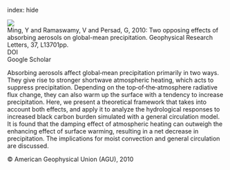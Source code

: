 index: hide

<div class="Citation">
    <div class="Citation-thumb CitationThumb-linked"  data-href="https://doi.org/10.1029/2010gl042895">
      <img src="https://static.claimspace.cloud/climate-study-static/refs/thumbs/7/Ming_et_al_2010-thumb.png" />
    </div>

  <div class="Citation-body">
    <div class="Citation-text">Ming, Y and Ramaswamy, V and Persad, G, 2010: Two opposing effects of absorbing aerosols on global-mean precipitation. <span class="Article-journal">Geophysical Research Letters, </span><span class="Article-volume">37, </span>L13701pp.</div>
    <div class="Citation-links">
      <div class="CitationLink" data-href="https://doi.org/10.1029/2010gl042895">
        <div class="CitationLink-icon CitationLink-Doi"></div>
        <div class="CitationLink-text">DOI</div>
      </div>
      <div class="CitationLink" data-href="https://scholar.google.com/scholar?q=10.1029/2010gl042895">
        <div class="CitationLink-icon CitationLink-Scholar"></div>
        <div class="CitationLink-text">Google Scholar</div>
      </div>
    </div>
  </div>
</div>

Absorbing aerosols affect global‐mean precipitation primarily in two ways. They give rise to stronger shortwave atmospheric heating, which acts to suppress precipitation. Depending on the top‐of‐the‐atmosphere radiative flux change, they can also warm up the surface with a tendency to increase precipitation. Here, we present a theoretical framework that takes into account both effects, and apply it to analyze the hydrological responses to increased black carbon burden simulated with a general circulation model. It is found that the damping effect of atmospheric heating can outweigh the enhancing effect of surface warming, resulting in a net decrease in precipitation. The implications for moist convection and general circulation are discussed.

<div class="Citation-copy">
&copy; American Geophysical Union (AGU), 2010
</div>